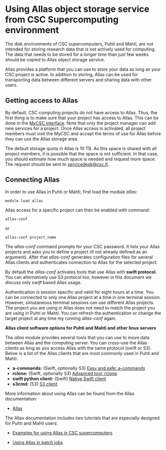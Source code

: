 # Using Allas object storage service from CSC Supercomputing environment

The disk environments of CSC supercomputers, Puhti and Mahti, are not intended for storing research data that is 
not actively used for computing. The data that needs to be stored for a longer time than just few weeks should be copied to Allas object storage service. 

Allas provides a platform that you can use to store your data as long as your CSC project is active. 
In addition to storing, Allas can be used for transporting data between different servers and sharing data
with other users.

## Getting access to Allas

By default, CSC computing projects do not have access to Allas. Thus, the first thing is to make sure that your project has access to Allas.
This can be done in the [MyCSC interface](https://my.csc.fi). Note that only the project manager can 
add new services for a project. Once Allas access is activated, all project members must visit the MyCSC and accept the terms 
of use for Allas before they can use the Allas storage area.

The default storage quota in Allas is 10 TB. As this space is shared with all project members, it is
possible that the space is not sufficient. In that case, you should estimate how much space is needed 
and request more space. The request should be sent to servicedesk@csc.fi.

## Connecting Allas 

In order to use Allas in Puhti or Mahti, first load the module _allas_:
```text
module load allas
```
Allas access for a specific project can then be enabled with command:
```text
allas-conf
```
or 
```text
allas-conf project_name
```
The _allas-conf_ command prompts for your CSC password. It lists your Allas projects and asks you to define a project (if not already defined as an argument). After that _allas-conf_ generates configuration files for several Allas clients and authenticates connection to Allas for the selected project. 

By default the _allas-conf_ activates tools that use Allas with **swift protocol**. 
You can alternatively use S3 protocol too, however in this document we 
discuss only _swift_ based Allas usage. 

Authentication is session specific and valid for eight hours at a time.
You can be connected to only one Allas project at a time in one terminal session. However, simutaneous terminal sessions
can use different Allas projects. The project you are using in Allas does not need to match the project you are using in 
Puhti or Mahti. You can refresh the authentication or change the target project at any time my running _allas-conf_ again. 


**Allas client software options for Puhti and Mahti and other linux servers**

The _allas_ module provides several tools that you can use to move data between Allas and the computing server.
You can cross-use the Allas clients as long as you access Allas with the same protocol (swift or S3).
Below is a list of the Allas clients that are most commonly used in Puhti and Mahti:

* **a-commands:** (Swift, optionally S3) [Easy and safe: a-commands](../data/Allas/using_allas/a_commands.md)
* **rclone:** (Swift, optionally S3) [Advanced tool: rclone](../data/Allas/using_allas/rclone.md)
* **swift python client:** (Swift) [Native Swift client](../data/Allas/using_allas/swift_client.md)
* **s3cmd:** (S3) [S3 client](../data/Allas/using_allas/s3_client.md#configuring-s3-connection-in-supercomputers)

More information about using Allas can be found from the Allas documentation:

* [Allas](../data/Allas/index.md)

The Allas documentation includes two tutorials that are especially designed for Puhti and Mahti users:

* [Examples for using Allas in CSC supercomputers](../data/Allas/allas-examples.md)

* [Using Allas in batch jobs](../data/Allas/allas_batchjobs.md)


